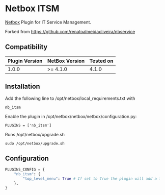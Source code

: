 # Netbox ITSM

[Netbox](https://github.com/netbox-community/netbox) Plugin for IT Service Management.

Forked from https://github.com/renatoalmeidaoliveira/nbservice

## Compatibility

| Plugin Version | NetBox Version | Tested on                      |
|----------------|----------------|--------------------------------|
| 1.0.0          | >= 4.1.0       | 4.1.0                          |


## Installation

Add the following line to /opt/netbox/local_requirements.txt with
```
nb_itsm
```

Enable the plugin in /opt/netbox/netbox/netbox/configuration.py:
```
PLUGINS = ['nb_itsm']
```

Runs /opt/netbox/upgrade.sh

```
sudo /opt/netbox/upgrade.sh
```

## Configuration

```python
PLUGINS_CONFIG = {
    "nb_itsm": {
        "top_level_menu": True # If set to True the plugin will add a top level menu item for the plugin. If set to False the plugin will add a menu item under the Plugins menu item.  Default is set to True.
    },
}
```
